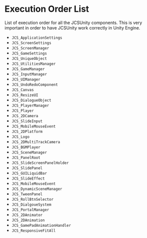 # Execution Order List

List of execution order for all the JCSUnity components. This is very important
in order to have JCSUnity work correctly in Unity Engine.

- `JCS_ApplicationSettings`
- `JCS_ScreenSettings`
- `JCS_ScreenManager`
- `JCS_GameSettings`
- `JCS_UniqueObject`
- `JCS_UtilitiesManager`
- `JCS_GameManager`
- `JCS_InputManager`
- `JCS_UIManager`
- `JCS_UndoRedoComponent`
- `JCS_Canvas`
- `JCS_ResizeUI`
- `JCS_DialogueObject`
- `JCS_PlayerManager`
- `JCS_Player`
- `JCS_2DCamera`
- `JCS_SlideInput`
- `JCS_MobileMouseEvent`
- `JCS_2DPlatform`
- `JCS_Logo`
- `JCS_2DMultiTrackCamera`
- `JCS_BGMPlayer`
- `JCS_SceneManager`
- `JCS_PanelRoot`
- `JCS_SlideScreenPanelHolder`
- `JCS_SlidePanel`
- `JCS_GUILiquidBar`
- `JCS_SlideEffect`
- `JCS_MobileMouseEvent`
- `JCS_DynamicSceneManager`
- `JCS_TweenPanel`
- `JCS_RollBtnSelector`
- `JCS_DialgoueSystem`
- `JCS_PortalManager`
- `JCS_2DAnimator`
- `JCS_2DAnimation`
- `JCS_GamePadAnimationHandler`
- `JCS_ResponsiveFitAll`
